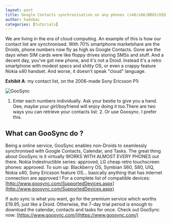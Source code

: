 ```yaml
---
layout: post
title: Google Contacts synchronisation on any phones (s40/s60/BBOS/UIQ...) with GooSync
author: hadobac
categories: [tutorials]
---
```


We are living in the era of cloud computing. An example of this is how our contact list are
synchronised. With 70% smartphone marketshare are the Droids, phone numbers now fly as high as
Google Contacts. Gone are the days when SIM cards were like floppy drives storing SMSs and stuff.
And a decent day, you've got new phone, and it's not a Droid. Instead it's a retro smartphone with
modest specs and shitty OS, or even a crappy feature Nokia s40 handset. And worse, it doesn't speak
"cloud" language.

**Exhibit A**: my contact list, on the 2006-made Sony Ericsson P1i

![GooSync](http://rmitc.org/wp-content/uploads/2013/09/485505_596347047084287_33633619_n.jpg)


1.  Enter each numbers individually. Ask your bestie to give you a hand.  Gee, maybe your
girl/boyfriend will enjoy doing it too.There are two ways you can retrieve your contacts list: 2.
Or use Goosync. I prefer this.

## What can GooSync do ?

Being a online service, GooSync enables non-Droids to seamlessly synchronised with Google Contacts,
Calendar, and Tasks. The great thing about  GooSync is it virtually WORKS WITH ALMOST EVERY PHONES
out there.  Nokia Indestructible series: approved, LG cheap retro touchscreen phones: approved. To
sum up: Blackberry OS, Symbian S60, S80, UIQ, Nokia s40, Sony Ericsson feature OS... basically
anything that has internet connection are approved ! For a complete list of compatible devices:
[http://www.goosync.com/SupportedDevices.aspx](http://www.goosync.com/SupportedDevices.aspx)

If auto sync is what you want, go for the premium service which worths £19.95, just like a Droid.
Otherwise, the 7-day trial period is enough to download the calendar, contacts and tasks for once.
Check out GooSync now: [https://www.goosync.com/](https://www.goosync.com/)
